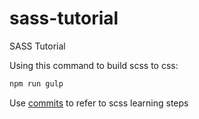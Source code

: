 # sass-tutorial
SASS Tutorial

Using this command to build scss to css:

```bash
npm run gulp
```

Use [commits](../../commits/) to refer to scss learning steps
